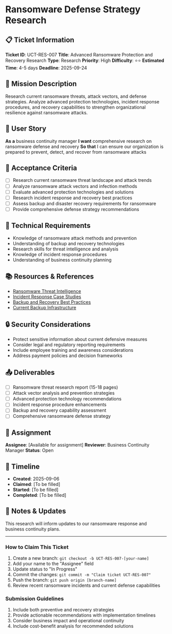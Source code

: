 # Ransomware Defense Strategy Research

## 📋 Ticket Information

**Ticket ID**: UCT-RES-007
**Title**: Advanced Ransomware Protection and Recovery Research
**Type**: Research
**Priority**: High
**Difficulty**: ⭐⭐
**Estimated Time**: 4-5 days
**Deadline**: 2025-09-24

## 🎯 Mission Description

Research current ransomware threats, attack vectors, and defense strategies. Analyze advanced protection technologies, incident response procedures, and recovery capabilities to strengthen organizational resilience against ransomware attacks.

## 👤 User Story

**As a** business continuity manager
**I want** comprehensive research on ransomware defense and recovery
**So that** I can ensure our organization is prepared to prevent, detect, and recover from ransomware attacks

## 📝 Acceptance Criteria

- [ ] Research current ransomware threat landscape and attack trends
- [ ] Analyze ransomware attack vectors and infection methods
- [ ] Evaluate advanced protection technologies and solutions
- [ ] Research incident response and recovery best practices
- [ ] Assess backup and disaster recovery requirements for ransomware
- [ ] Provide comprehensive defense strategy recommendations

## 🔧 Technical Requirements

- Knowledge of ransomware attack methods and prevention
- Understanding of backup and recovery technologies
- Research skills for threat intelligence and analysis
- Knowledge of incident response procedures
- Understanding of business continuity planning

## 📚 Resources & References

- [Ransomware Threat Intelligence](security-vendors)
- [Incident Response Case Studies](industry-reports)
- [Backup and Recovery Best Practices](technology-vendors)
- [Current Backup Infrastructure](internal-documentation)

## 🔒 Security Considerations

- Protect sensitive information about current defensive measures
- Consider legal and regulatory reporting requirements
- Include employee training and awareness considerations
- Address payment policies and decision frameworks

## 📤 Deliverables

- [ ] Ransomware threat research report (15-18 pages)
- [ ] Attack vector analysis and prevention strategies
- [ ] Advanced protection technology recommendations
- [ ] Incident response procedure enhancements
- [ ] Backup and recovery capability assessment
- [ ] Comprehensive ransomware defense strategy

## 👥 Assignment

**Assignee**: [Available for assignment]
**Reviewer**: Business Continuity Manager
**Status**: Open

## 📅 Timeline

- **Created**: 2025-09-06
- **Claimed**: [To be filled]
- **Started**: [To be filled]
- **Completed**: [To be filled]

## 💬 Notes & Updates

This research will inform updates to our ransomware response and business continuity plans.

---

### How to Claim This Ticket

1. Create a new branch: `git checkout -b UCT-RES-007-[your-name]`
2. Add your name to the "Assignee" field
3. Update status to "In Progress"
4. Commit the changes: `git commit -m "Claim ticket UCT-RES-007"`
5. Push the branch: `git push origin [branch-name]`
6. Review recent ransomware incidents and current defense capabilities

### Submission Guidelines

1. Include both preventive and recovery strategies
2. Provide actionable recommendations with implementation timelines
3. Consider business impact and operational continuity
4. Include cost-benefit analysis for recommended solutions
